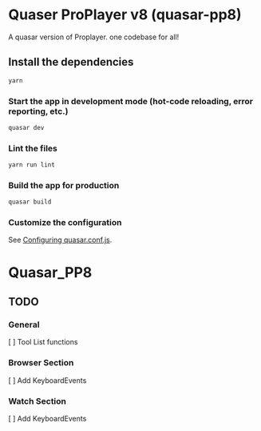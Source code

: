 # Quaser ProPlayer v8 (quasar-pp8)

A quasar version of Proplayer. one codebase for all!

## Install the dependencies
```bash
yarn
```

### Start the app in development mode (hot-code reloading, error reporting, etc.)
```bash
quasar dev
```

### Lint the files
```bash
yarn run lint
```

### Build the app for production
```bash
quasar build
```

### Customize the configuration
See [Configuring quasar.conf.js](https://quasar.dev/quasar-cli/quasar-conf-js).
# Quasar_PP8


## TODO
### General
[ ] Tool List functions

### Browser Section
[ ] Add KeyboardEvents

### Watch Section
[ ] Add KeyboardEvents